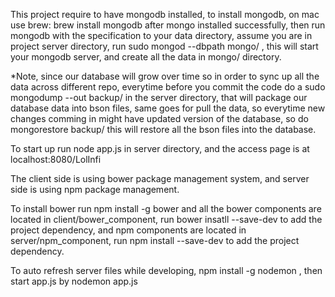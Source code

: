 This project require to have mongodb installed, to install mongodb, on mac use brew: brew install mongodb after mongo installed successfully, then run mongodb with the specification to your data directory, assume you are in project server directory, run sudo mongod --dbpath mongo/ , this will start your mongodb server, and create all the data in mongo/ directory.

*Note, since our database will grow over time so in order to sync up all the data across different repo, everytime before you commit the code do a sudo mongodump --out backup/ in the server directory, that will package our database data into bson files, same goes for pull the data, so everytime new changes comming in might have updated version of the database, so do mongorestore backup/ this will restore all the bson files into the database.

To start up run node app.js in server directory, and the access page is at localhost:8080/LolInfi

The client side is using bower package management system, and server side is using npm package management.

To install bower run npm install -g bower and all the bower components are located in client/bower_component, run bower insatll --save-dev <your package name> to add the project dependency, and npm components are located in server/npm_component, run npm install --save-dev <your package name> to add the project dependency.

To auto refresh server files while developing, npm install -g nodemon , then start app.js by nodemon app.js

